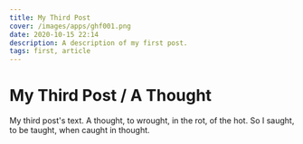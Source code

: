 ```yaml
---
title: My Third Post
cover: /images/apps/ghf001.png
date: 2020-10-15 22:14
description: A description of my first post.
tags: first, article
---
```

# My Third Post / A Thought

My third post's text. A thought, to wrought, in the rot, of the hot. So I saught, to be taught, when caught in thought. 
